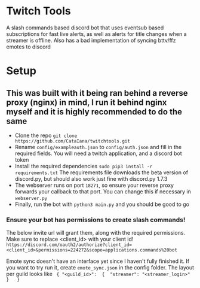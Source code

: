 # Twitch Tools
A slash commands based discord bot that uses eventsub based subscriptions for fast live alerts, as well as alerts for title changes when a streamer is offline.
Also has a bad implementation of syncing bttv/ffz emotes to discord

# Setup
## This was built with it being ran behind a reverse proxy (nginx) in mind, I run it behind nginx myself and it is highly recommended to do the same

* Clone the repo `git clone https://github.com/CataIana/twitchtools.git`
* Rename `config/exampleauth.json` to `config/auth.json` and fill in the required fields. You will need a twitch application, and a discord bot token
* Install the required dependencies `sudo pip3 install -r requirements.txt` The requirements file downloads the beta version of discord.py, but should also work just fine with discord.py 1.7.3
* The webserver runs on port `18271`, so ensure your reverse proxy forwards your callback to that port. You can change this if necessary in `webserver.py`
* Finally, run the bot with `python3 main.py` and you should be good to go
### Ensure your bot has permissions to create slash commands!
The below invite url will grant them, along with the required permissions. Make sure to replace <client_id> with your client id!
`https://discord.com/oauth2/authorize?client_id=<client_id>&permissions=224272&scope=applications.commands%20bot`

Emote sync doesn't have an interface yet since I haven't fully finished it. If you want to try run it, create `emote_sync.json` in the config folder. The layout per guild looks like ```
{
  "<guild_id>": 
  { 
    "streamer": "<streamer_login>" 
    }  
}```
